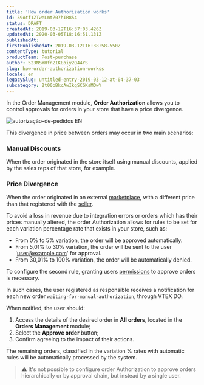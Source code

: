 ```yaml
---
title: 'How order Authorization works'
id: 59otf1ZTweLmtZ07hIR854
status: DRAFT
createdAt: 2019-03-12T16:37:03.426Z
updatedAt: 2020-03-05T18:16:51.131Z
publishedAt: 
firstPublishedAt: 2019-03-12T16:38:58.550Z
contentType: tutorial
productTeam: Post-purchase
author: 523NSmHfn2IKEoiy2Q44YS
slug: how-order-authorization-workss
locale: en
legacySlug: untitled-entry-2019-03-12-at-04-37-03
subcategory: 2t00bBkcAwIkgSCGKsMOwY
---
```


In the Order Management module, __Order Authorization__ allows you to control approvals for orders in your store that have a price divergence.

![autorização-de-pedidos EN](https://images.ctfassets.net/alneenqid6w5/2lbMgKkD1d4Bm7jJwPECqg/a8959ca6d3690c3a53d2e6a34fbc4fa6/autoriza____o-de-pedidos__EN.png)

This divergence in price between orders may occur in two main scenarios:

### Manual Discounts

When the order originated in the store itself using manual discounts, applied by the sales reps of that store, for example.

### Price Divergence

When the order originated in an external [marketplace](https://help.vtex.com/tutorial/what-is-a-marketplace--680lLJTnmEAmekcC0MIea8), with a different price than that registered with the [seller](https://help.vtex.com/tutorial/what-is-a-seller--5FkLvhZ3Few4CWWIuYOK2w).

To avoid a loss in revenue due to integration errors or orders which has their prices manually altered, the order Authorization allows for rules to be set for each variation percentage rate that exists in your store, such as:

- From 0% to 5% variation, the order will be approved automatically.
- From 5,01% to 30% variation, the order will be sent to the user 'user@example.com' for approval.
- From 30,01% to 100% variation, the order will be automatically denied.

To configure the second rule, granting users [permissions](https://help.vtex.com/tutorial/how-to-create-an-access-profile--tutorials_526) to approve orders is necessary.

In such cases, the user registered as responsible receives a notification for each new order  `waiting-for-manual-authorization`, through VTEX DO.

When notified, the user should:

1. Access the details of the desired order in <strong>All orders</strong>, located in the <strong>Orders Management</strong> module;
2. Select the <strong>Approve order</strong> button;
3. Confirm agreeing to the impact of their actions.

The remaining orders, classified in the variation % rates with automatic rules will be automatically processed by the system.

>⚠️ It's not possible to configure order Authorization to approve orders hierarchically or by approval chain, but instead by a single user.
